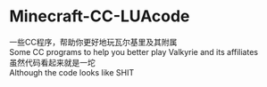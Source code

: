 # Minecraft-CC-LUAcode
一些CC程序，帮助你更好地玩瓦尔基里及其附属\
Some CC programs to help you better play Valkyrie and its affiliates\
虽然代码看起来就是一坨\
Although the code looks like SHIT
